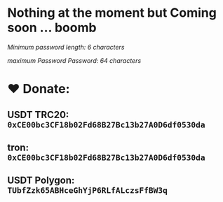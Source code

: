 # Nothing at the moment but Coming soon ... boomb

*Minimum password length: 6 characters*

*maximum Password Password: 64 characters*

# ❤️ Donate:
## USDT TRC20: `0xCE00bc3CF18b02Fd68B27Bc13b27A0D6df0530da`
## tron: `0xCE00bc3CF18b02Fd68B27Bc13b27A0D6df0530da`
## USDT Polygon: `TUbfZzk65ABHceGhYjP6RLfALczsFfBW3q`
